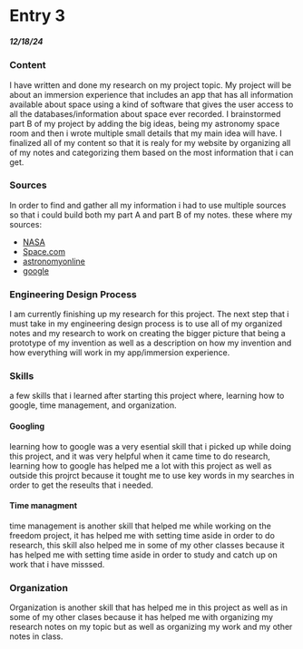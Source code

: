 # Entry 3
##### 12/18/24

 ### Content 
I have written and done my research on my project topic. My project will be about an immersion experience that includes an app that has all information available about space using a kind of software that gives the user access to all the databases/information about space ever recorded. I brainstormed part B of my project by adding the big ideas, being my astronomy space room and then i wrote multiple small details that my main idea will have. I finalized all of my content so that it is realy for my website by organizing all of my notes and categorizing them based on the most information that i can get.

 ### Sources 
In order to find and gather all my information i had to use multiple sources so that i could build both my part A and part B of my notes. these where my sources:
* [NASA](nasa.gov)
* [Space.com](https://www.space.com/best-stargazing-apps)
* [astronomyonline](https://astronomyonline.org/AstronomySoftware.asp)
* [google](google)

### Engineering Design Process
I am currently finishing up my research for this project. The next step that i must take in my engineering design process is to use all of my organized notes and my research to work on creating the bigger picture that being a prototype of my invention as well as a description on how my invention and how everything will work in my app/immersion experience.

### Skills 
a few skills that i learned after starting this project where, learning how to google, time management, and organization.

#### Googling
learning how to google was a very esential skill that i picked up while doing this project, and it was very helpful when it came time to do research, learning how to google has helped me a lot with this project as well as outside this projrct because it tought me to use key words in my searches in order to get the reseults that i needed.

#### Time managment
time management is another skill that helped me while working on the freedom project, it has helped me with setting time aside in order to do research, this skill also helped me in some of my other classes because it has helped me with setting time aside in order to study and catch up on work that i have misssed.

### Organization
Organization is another skill that has helped me in this project as well as in some of my other clases because it has helped me with organizing my research notes on my topic but as well as organizing my work and my other notes in class. 
